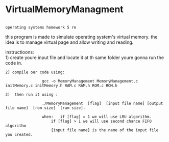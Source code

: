 # VirtualMemoryManagment

																		operating systems homework 5 re
this program is made to simulate operating system's virtual memory.
the idea is to manage virtual page and allow writing and reading.



instructioons:    
	1)  create youre input file and locate it at th same folder youre gonna run the code in.

	2) compile our code using:
																	
					gcc -o MemoryManagement MemoryManagement.c initMemory.c initMemory.h RAM.c RAM.h ROM.c ROM.h 
													
	3)  then run it using :
										
					./MemoryManagement  [flag]  [input file name] [output file name]  [rom size]  [ram size].

					when:   if [flag] = 1 we will use LRU algorithm.
						if [flag] > 1 we will use second chance FIFO  algorithm									   
						[input file name] is the name of the input file you created.
																
													
													
										
					
					
